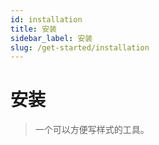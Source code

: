 ```yaml
---
id: installation
title: 安装
sidebar_label: 安装
slug: /get-started/installation
---
```


# 安装
> 一个可以方便写样式的工具。